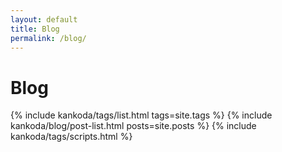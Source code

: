 ```yaml
---
layout: default
title: Blog
permalink: /blog/
---
```


<h1>Blog</h1>

<div class="blog">
  {% include kankoda/tags/list.html tags=site.tags %}
  {% include kankoda/blog/post-list.html posts=site.posts %}
  {% include kankoda/tags/scripts.html %}
</div>